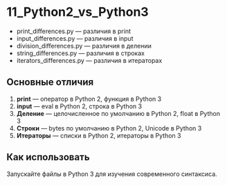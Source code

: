# 11_Python2_vs_Python3

- print_differences.py — различия в print
- input_differences.py — различия в input
- division_differences.py — различия в делении
- string_differences.py — различия в строках
- iterators_differences.py — различия в итераторах

## Основные отличия

1. **print** — оператор в Python 2, функция в Python 3
2. **input** — eval в Python 2, строка в Python 3
3. **Деление** — целочисленное по умолчанию в Python 2, float в Python 3
4. **Строки** — bytes по умолчанию в Python 2, Unicode в Python 3
5. **Итераторы** — списки в Python 2, итераторы в Python 3

## Как использовать

Запускайте файлы в Python 3 для изучения современного синтаксиса. 